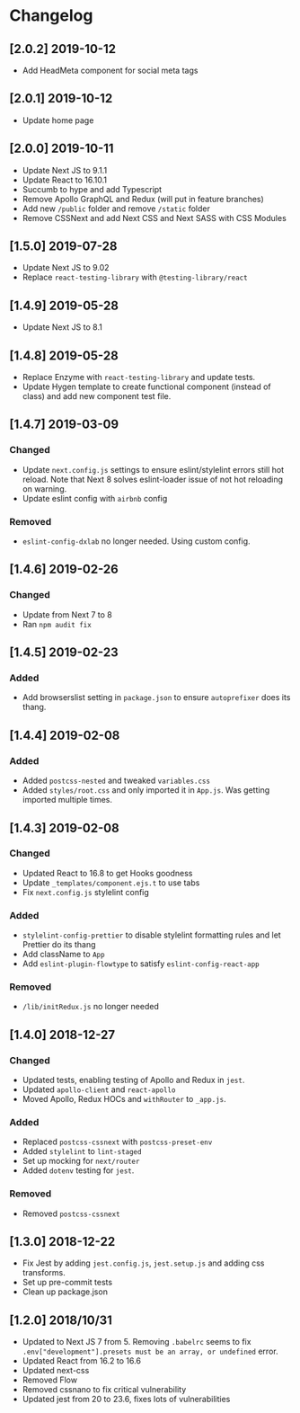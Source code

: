 # Changelog

## [2.0.2] 2019-10-12

- Add HeadMeta component for social meta tags

## [2.0.1] 2019-10-12

- Update home page

## [2.0.0] 2019-10-11

- Update Next JS to 9.1.1
- Update React to 16.10.1
- Succumb to hype and add Typescript
- Remove Apollo GraphQL and Redux (will put in feature branches)
- Add new `/public` folder and remove `/static` folder
- Remove CSSNext and add Next CSS and Next SASS with CSS Modules

## [1.5.0] 2019-07-28

- Update Next JS to 9.02
- Replace `react-testing-library` with `@testing-library/react`

## [1.4.9] 2019-05-28

- Update Next JS to 8.1

## [1.4.8] 2019-05-28

- Replace Enzyme with `react-testing-library` and update tests.
- Update Hygen template to create functional component (instead of class) and add new component test file.

## [1.4.7] 2019-03-09

### Changed

- Update `next.config.js` settings to ensure eslint/stylelint errors still hot reload. Note that Next 8 solves eslint-loader issue of not hot reloading on warning.
- Update eslint config with `airbnb` config

### Removed

- `eslint-config-dxlab` no longer needed. Using custom config.

## [1.4.6] 2019-02-26

### Changed

- Update from Next 7 to 8
- Ran `npm audit fix`

## [1.4.5] 2019-02-23

### Added

- Add browserslist setting in `package.json` to ensure `autoprefixer` does its thang.

## [1.4.4] 2019-02-08

### Added

- Added `postcss-nested` and tweaked `variables.css`
- Added `styles/root.css` and only imported it in `App.js`. Was getting imported multiple times.

## [1.4.3] 2019-02-08

### Changed

- Updated React to 16.8 to get Hooks goodness
- Update `_templates/component.ejs.t` to use tabs
- Fix `next.config.js` stylelint config

### Added

- `stylelint-config-prettier` to disable stylelint formatting rules and let Prettier do its thang
- Add className to `App`
- Add `eslint-plugin-flowtype` to satisfy `eslint-config-react-app`

### Removed

- `/lib/initRedux.js` no longer needed

## [1.4.0] 2018-12-27

### Changed

- Updated tests, enabling testing of Apollo and Redux in `jest`.
- Updated `apollo-client` and `react-apollo`
- Moved Apollo, Redux HOCs and `withRouter` to `_app.js`.

### Added

- Replaced `postcss-cssnext` with `postcss-preset-env`
- Added `stylelint` to `lint-staged`
- Set up mocking for `next/router`
- Added `dotenv` testing for `jest`.

### Removed

- Removed `postcss-cssnext`

## [1.3.0] 2018-12-22

- Fix Jest by adding `jest.config.js`, `jest.setup.js` and adding css transforms.
- Set up pre-commit tests
- Clean up package.json

## [1.2.0] 2018/10/31

- Updated to Next JS 7 from 5. Removing `.babelrc` seems to fix `.env["development"].presets must be an array, or undefined` error.
- Updated React from 16.2 to 16.6
- Updated next-css
- Removed Flow
- Removed cssnano to fix critical vulnerability
- Updated jest from 20 to 23.6, fixes lots of vulnerabilities
